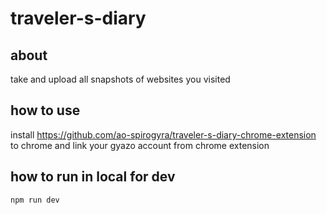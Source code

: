 # traveler-s-diary
## about
take and upload all snapshots of websites you visited
## how to use
install https://github.com/ao-spirogyra/traveler-s-diary-chrome-extension to chrome
and link your gyazo account from chrome extension
## how to run in local for dev
 `npm run dev`
